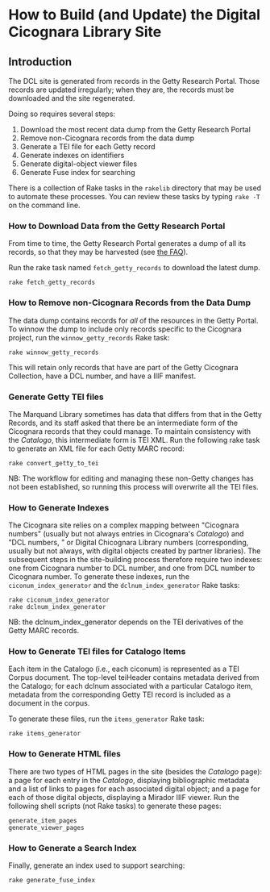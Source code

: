 # How to Build (and Update) the Digital Cicognara Library Site

## Introduction

The DCL site is generated from records in the Getty Research Portal. Those records are updated irregularly; when they are, the records must be downloaded and the site regenerated.

Doing so requires several steps:

1. Download the most recent data dump from the Getty Research Portal
2. Remove non-Cicognara records from the data dump
3. Generate a TEI file for each Getty record
4. Generate indexes on identifiers
5. Generate digital-object viewer files
6. Generate Fuse index for searching

There is a collection of Rake tasks in the `rakelib` directory that may be used to automate these processes.  You can review these tasks by typing `rake -T` on the command line.

### How to Download Data from the Getty Research Portal
From time to time, the Getty Research Portal generates a dump of all its records, so that they may be harvested (see [the FAQ](https://portal.getty.edu/faq)).

Run the rake task named `fetch_getty_records` to download the latest dump.

``` shell
rake fetch_getty_records
```

### How to Remove non-Cicognara Records from the Data Dump
The data dump contains records for *all* of the resources in the Getty Portal.  To winnow the dump to include only records specific to the Cicognara project, run the `winnow_getty_records` Rake task:


   ```shell
   rake winnow_getty_records
   ```

This will retain only records that have are part of the Getty Cicognara Collection, have a DCL number, and have a IIIF manifest.



### Generate Getty TEI files
The Marquand Library sometimes has data that differs from that in the Getty Records, and its staff asked that there be an intermediate form of the Cicognara records that they could manage. To maintain consistency with the *Catalogo*, this intermediate form is TEI XML.  Run the following rake task to generate an XML file for each Getty MARC record:


   ```shell
   rake convert_getty_to_tei
   ```
NB: The workflow for editing and managing these non-Getty changes has not been established, so running this process will overwrite all the TEI files.

### How to Generate Indexes
The Cicognara site relies on a complex mapping between "Cicognara numbers" (usually but not always entries in Cicognara's *Catalogo*) and "DCL numbers, " or Digital Chicognara Library numbers (corresponding, usually but not always, with digital objects created by partner libraries). The subsequent steps in the site-building process therefore require two indexes: one from Cicognara number to DCL number, and one from DCL number to Cicognara number.  To generate these indexes, run the `ciconum_index_generator` and the `dclnum_index_generator` Rake tasks:

   ```shell
   rake ciconum_index_generator
   rake dclnum_index_generator
   ```
NB: the dclnum_index_generator depends on the TEI derivatives of the Getty MARC records.

### How to Generate TEI files for Catalogo Items
Each item in the Catalogo (i.e., each ciconum) is represented as a TEI Corpus document.  The top-level teiHeader contains metadata derived from the Catalogo; for each dclnum associated with a particular Catalogo item, metadata from the corresponding Getty TEI record is included as a document in the corpus.

To generate these files, run the `items_generator` Rake task:

   ```shell
   rake items_generator
   ```


### How to Generate HTML files
There are two types of HTML pages in the site (besides the *Catalogo* page): a page for each entry in the *Catalogo*, displaying bibliographic metadata and a list of links to pages for each associated digital object; and a page for each of those digital objects, displaying a Mirador IIIF viewer.  Run the following shell scripts (not Rake tasks) to generate these pages:

   ```shell
   generate_item_pages
   generate_viewer_pages
   ```

### How to Generate a Search Index
Finally, generate an index used to support searching:

   ```shell
   rake generate_fuse_index
   ```

